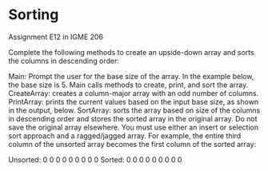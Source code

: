 # Sorting

Assignment E12 in IGME 206

Complete the following methods to create an upside-down array and sorts the columns in descending order:

Main: Prompt the user for the base size of the array. In the example below, the base size is 5. Main calls methods to create, print, and sort the array.
CreateArray: creates a column-major array with an odd number of columns.
PrintArray: prints the current values based on the input base size, as shown in the output, below.
SortArray: sorts the array based on size of the columns in descending order and stores the sorted array in the original array.
           Do not save the original array elsewhere. You must use either an insert or selection sort approach and a ragged/jagged array.
For example, the entire third column of the unsorted array becomes the first column of the sorted array:

Unsorted:
0 0 0 0 0
  0 0 0
    0
Sorted:
0 0 0 0 0
0 0 0
0
